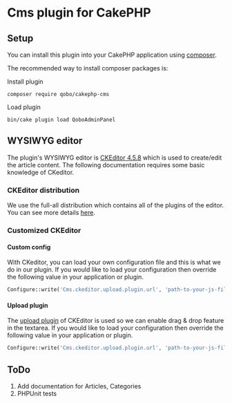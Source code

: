 # Cms plugin for CakePHP

## Setup

You can install this plugin into your CakePHP application using [composer](http://getcomposer.org).

The recommended way to install composer packages is:

Install plugin
```
composer require qobo/cakephp-cms
```

Load plugin
```
bin/cake plugin load QoboAdminPanel
```

## WYSIWYG editor

The plugin's WYSIWYG editor is [CKEditor 4.5.8](http://ckeditor.com/) which is used to create/edit the article content.
The following documentation requires some basic knowledge of CKeditor.

### CKEditor distribution
We use the full-all distribution which contains all of the plugins of the editor. You can see more details [here](https://cdn.ckeditor.com/).

### Customized CKEditor

#### Custom config
With CKeditor, you can load your own configuration file and this is what we do in our plugin. If you would like to load your configuration then override the following value in your application or plugin.

```php
Configure::write('Cms.ckeditor.upload.plugin.url', 'path-to-your-js-file');
```

#### Upload plugin
The [upload plugin](http://ckeditor.com/addon/imagepaste) of CKEditor is used so we can enable drag & drop feature in the textarea. If you would like to load your configuration then override the following value in your application or plugin.

```php
Configure::write('Cms.ckeditor.upload.plugin.url', 'path-to-your-js-file');
```

## ToDo
1. Add documentation for Articles, Categories
2. PHPUnit tests